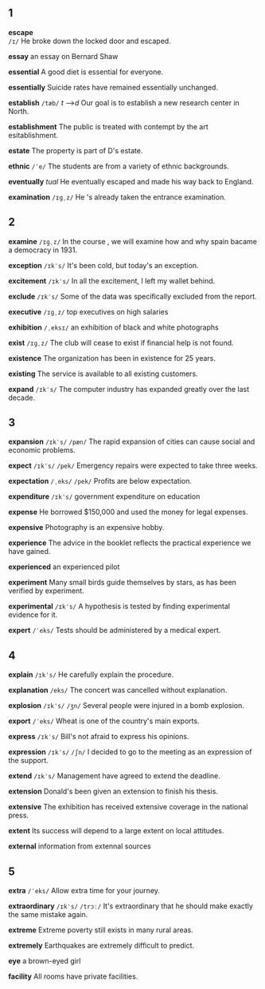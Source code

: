 ## 1
**escape**  
`/ɪ/`
He broke down the locked door and escaped.

**essay** 
an essay on Bernard Shaw

**essential**
A good diet is essential for everyone.

**essentially** 
Suicide rates have remained essentially unchanged.

**establish** 
`/tæb/`
*t* -->*d*
Our goal is to establish a new research center in North.

**establishment**
The public is treated with contempt by the art esitablishment.

**estate** 
The property is part of D's estate.

**ethnic** 
`/ˈe/`
The students are from a variety of ethnic backgrounds.

**eventually**
*tual*
He eventually escaped and made his way back to England.

**examination**
`/ɪɡˌz/`
He 's already taken the entrance examination.

## 2 
**examine**
`/ɪɡˌz/`
In the course , we will examine how and why spain bacame a democracy in 1931.

**exception** 
`/ɪkˈs/`
It's been cold, but today's an exception.

**excitement** 
`/ɪkˈs/`
In all the excitement, I left my wallet behind.

**exclude** 
`/ɪkˈs/`
Some of the data was specifically excluded from the report.

**executive**
`/ɪɡˌz/`
top executives on high salaries

**exhibition**
`/ˌeksɪ/` 
an exhibition of black and white photographs

**exist** 
`/ɪɡˌz/`
The club will cease to exist if financial help is not found.

**existence** 
The organization has been in existence for 25 years.

**existing** 
The service is available to all existing customers.

**expand**
`/ɪkˈs/` 
The computer industry has expanded greatly over the last decade.

## 3
**expansion** 
`/ɪkˈs/` `/pæn/`
The rapid expansion of cities can cause social and economic problems.

**expect** 
`/ɪkˈs/` `/pek/`
Emergency repairs were expected to take three weeks.

**expectation** 
`/ˌeks/` `/pek/`
Profits are below expectation.

**expenditure**
`/ɪkˈs/` 
government expenditure on education

**expense** 
He borrowed $150,000 and used the money for legal expenses.

**expensive** 
Photography is an expensive hobby.

**experience**
The advice in the booklet reflects the practical experience we have gained.

**experienced** 
an experienced pilot

**experiment** 
Many small birds guide themselves by stars, as has been verified by experiment.

**experimental** 
`/ɪkˈs/`
A hypothesis is tested by finding experimental evidence for it.

**expert**
`/ˈeks/`
Tests should be administered by a medical expert.

## 4
**explain** 
`/ɪkˈs/`
He carefully explain the procedure.

**explanation** 
`/eks/`
The concert was cancelled without explanation.

**explosion**
`/ɪkˈs/` `/ʒn/`
Several people were injured in a bomb explosion.

**export** 
`/ˈeks/`
Wheat is one of the country's main exports.

**express** 
`/ɪkˈs/`
Bill's not afraid to express his opinions.

**expression** 
`/ɪkˈs/` `/ʃn/`
I decided to go to the meeting as an expression of the support.

**extend** 
`/ɪkˈs/`
Management have agreed to extend the deadline.

**extension**
Donald's been given an extension to finish his thesis.

**extensive** 
The exhibition has received extensive coverage in the national press.

**extent** 
Its success will depend to a large extent on local attitudes.

**external** 
information from extennal sources

## 5
**extra** 
`/ˈeks/`
Allow extra time for your journey.

**extraordinary** 
`/ɪkˈs/` `/trɔː/`
It's extraordinary that he should make exactly the same mistake again.

**extreme** 
Extreme poverty still exists in many rural areas.

**extremely** 
Earthquakes are extremely difficult to predict.

**eye** 
a brown-eyed girl

**facility** 
All rooms have private facilities.